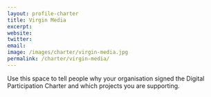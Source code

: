 ```yaml
---
layout: profile-charter
title: Virgin Media
excerpt: 
website: 
twitter: 
email: 
image: /images/charter/virgin-media.jpg
permalink: /charter/virgin-media/
---
```


Use this space to tell people why your organisation signed the Digital Participation Charter and which projects you are supporting.